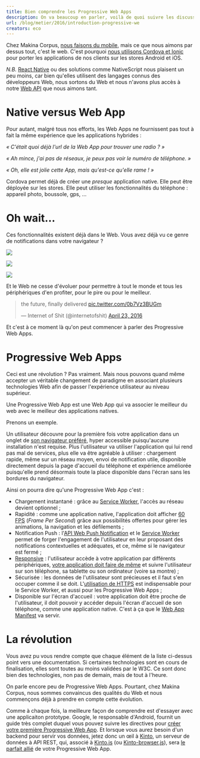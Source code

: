 ```yaml
---
title: Bien comprendre les Progressive Web Apps
description: On va beaucoup en parler, voilà de quoi suivre les discussions.
url: /blog/metier/2016/introduction-progressive-we
creators: eco
---
```


Chez Makina Corpus, [nous faisons du mobile](http://makina-corpus.com/realisations/application-mobile-meteo-indonesie),
mais ce que nous aimons par dessus tout, c'est le web.
C'est pourquoi [nous utilisons Cordova et Ionic](http://makina-corpus.com/blog/metier/2015/bien-demarrer-avec-ionic)
pour porter les applications de nos clients sur les stores
Android et iOS.

_N.B._ [React Native](http://makina-corpus.com/blog/metier/2016/decouverte-de-react-native)
ou des solutions comme NativeScript nous
plaisent un peu moins, car bien qu'elles utilisent des langages
connus des développeurs Web, nous sortons du Web et nous n'avons
plus accès à notre [Web API](https://developer.mozilla.org/en-US/docs/Web/API)
que nous aimons tant.

# Native versus Web App

Pour autant, malgré tous nos efforts, les Web Apps
ne fournissent pas tout à fait la même expérience que les
applications hybrides :

_« C'était quoi déjà l'url de la Web App pour trouver une radio ? »_

_« Ah mince, j'ai pas de réseaux, je peux pas voir le numéro de téléphone. »_

_« Oh, elle est jolie cette App, mais qu'est-ce qu'elle rame ! »_

Cordova permet déjà de créer une _presque_ application native.
Elle peut être déployée sur les stores.
Elle peut utiliser les fonctionnalités du téléphone :
appareil photo, boussole, gps, …

# Oh wait…

Ces fonctionnalités existent déjà dans le Web.
Vous avez déjà vu ce genre de notifications dans votre navigateur ?

![](https://makina-corpus.com/blog/metier/images/geolocation-API.png)

![](https://makina-corpus.com/blog/metier/images/notifications-API.png)

![](https://makina-corpus.com/blog/metier/images/camera-API.png)

Et le Web ne cesse d'évoluer pour permettre à tout le monde
et tous les périphériques d'en profiter,
pour le pire ou pour le meilleur.

<blockquote class="twitter-tweet" data-lang="en"><p lang="en" dir="ltr">the future, finally delivered <a href="https://t.co/0b7Vz3BUGm">pic.twitter.com/0b7Vz3BUGm</a></p>&mdash; Internet of Shit (@internetofshit) <a href="https://twitter.com/internetofshit/status/723792156197040129">April 23, 2016</a></blockquote>
<script async src="//platform.twitter.com/widgets.js" charset="utf-8"></script>

Et c'est à ce moment là qu'on peut commencer à parler des Progressive Web Apps.

# Progressive Web Apps

Ceci est une révolution ? Pas vraiment. Mais nous pouvons quand même accepter
un véritable changement de paradigme en associant plusieurs technologies Web
afin de passer l'expérience utilisateur au niveau supérieur.

Une Progressive Web App est une Web App qui va associer le meilleur du web
avec le meilleur des applications natives.

Prenons un exemple.

Un utilisateur découvre pour la première fois votre application dans un
onglet de [son navigateur préféré](http://mzl.la/1Lu1XwU), hyper accessible
puisqu'aucune installation n'est requise.
Plus l'utilisateur va utiliser l'application qui lui rend pas mal de services,
plus elle va être agréable à utiliser : chargement rapide, même sur un réseau
moyen, envoi de notification utile, disponible directement depuis la page
d'accueil du téléphone et expérience améliorée puisqu'elle prend désormais
toute la place disponible dans l'écran sans les bordures du navigateur.

Ainsi on pourra dire qu'une Progressive Web App c'est :

- Chargement instantané : grâce au [Service Worker](http://makina-corpus.com/blog/metier/2016/decouvrir-le-service-worker), l'accès au réseau
devient optionnel ;
- Rapidité : comme une application native, l'application doit afficher
[60 FPS](https://developer.mozilla.org/en-US/docs/Web/API/Web_Animations_API) (_Frame Per Second_) grâce aux possibilités offertes pour
gérer les animations, la navigation et les défilements ;
- Notification Push : l'[API Web Push Notification](https://developer.mozilla.org/en-US/docs/Web/API/notification) et le [Service Worker](https://developer.mozilla.org/en-US/docs/Web/API/Push_API)
permet de forger l'engagement de l'utilisateur en leur proposant
des notifications contextuelles et adéquates, et ce, même si
le navigateur est fermé ;
- [Responsive](https://developer.mozilla.org/en-US/docs/Web/CSS/Media_Queries/Using_media_queries) : l'utilisateur accède à votre application par différents
périphériques, [votre application doit faire de même](http://alistapart.com/article/responsive-web-design) et suivre l'utilisateur
sur son téléphone, sa tablette ou son ordinateur (voire sa montre) ;
- Sécurisée : les données de l'utilisateur sont précieuses et il faut
s'en occuper comme il se doit. L'[utilisation de HTTPS](https://letsencrypt.org/) est indispensable
pour le Service Worker, et aussi pour les Progressive Web Apps ;
- Disponible sur l'écran d'accueil : votre application doit être
proche de l'utilisateur, il doit pouvoir y accéder depuis l'écran
d'accueil de son téléphone, comme une application native. C'est à ça
que le [Web App Manifest](https://developer.mozilla.org/en-US/docs/Web/Manifest) va servir.

# La révolution

Vous avez pu vous rendre compte que chaque élément de la liste ci-dessus
point vers une documentation. Si certaines technologies sont en cours
de finalisation, elles sont toutes au moins validées par le W3C.
Ce sont donc bien des technologies, non pas de demain, mais de
tout à l'heure.

On parle encore peu de Progressive Web Apps. Pourtant, chez Makina
Corpus, nous sommes convaincus des qualités du Web et nous commençons
déjà à prendre en compte cette évolution.

Comme à chaque fois, la meilleure façon de comprendre est d'essayer
avec une applicaiton prototype.
Google, le responsable d'Android, fournit un guide très complet
duquel vous pouvez suivre les directives pour [créer votre première
Progressive Web App](https://developers.google.com/web/fundamentals/getting-started/your-first-progressive-web-app/). Et lorsque vous
aurez besoin d'un backend pour servir vos données, jetez donc un
œil à [Kinto](http://www.kinto-storage.org/), un serveur de données
à API REST, qui, associé à [Kinto.js](https://github.com/Kinto/kinto.js)
(ou [Kinto-browser.js](https://github.com/Kinto/kinto.js/issues/459)),
sera [le parfait allié](http://www.servicedenuages.fr/en/what-can-kinto-do-for-you) de votre Progressive Web App.
